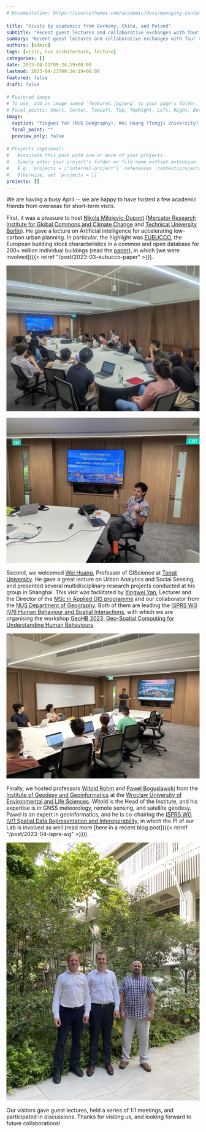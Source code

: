 ```yaml
---
# Documentation: https://sourcethemes.com/academic/docs/managing-content/

title: "Visits by academics from Germany, China, and Poland"
subtitle: "Recent guest lectures and collaborative exchanges with four visiting scholars."
summary: "Recent guest lectures and collaborative exchanges with four visiting scholars."
authors: [admin]
tags: [visit, nus architecture, lecture]
categories: []
date: 2023-04-21T09:24:19+08:00
lastmod: 2023-04-21T09:24:19+08:00
featured: false
draft: false

# Featured image
# To use, add an image named `featured.jpg/png` to your page's folder.
# Focal points: Smart, Center, TopLeft, Top, TopRight, Left, Right, BottomLeft, Bottom, BottomRight.
image:
  caption: "Yingwei Yan (NUS Geography), Wei Huang (Tongji University), Nikola Milojevic-Dupont (MCC & TU Berlin), Filip Biljecki (NUS Urban Analytics Lab), and Jiani Ouyang (Wuhan University)."
  focal_point: ""
  preview_only: false

# Projects (optional).
#   Associate this post with one or more of your projects.
#   Simply enter your project's folder or file name without extension.
#   E.g. `projects = ["internal-project"]` references `content/project/deep-learning/index.md`.
#   Otherwise, set `projects = []`.
projects: []
---
```


We are having a busy April -- we are happy to have hosted a few academic friends from overseas for short-term visits.

First, it was a pleasure to host [Nikola Milojevic-Dupont](https://milojevicdupontnikola.github.io) ([Mercator Research Institute for Global Commons and Climate Change](https://www.mcc-berlin.net/) and [Technical University Berlin](https://www.susturbecon.tu-berlin.de/sustainability_economics_of_human_settlements/)).
He gave a lecture on Artificial intelligence for accelerating low-carbon urban planning.
In particular, the highlight was [EUBUCCO](https://eubucco.com), the European building stock characteristics in a common and open database for 200+ million individual buildings (read the [paper](https://doi.org/10.1038/s41597-023-02040-2)), in which [we were involved]({{< relref "/post/2023-03-eubucco-paper" >}}).

![](a1.jpg)

![](a2.jpg)

Second, we welcomed [Wei Huang](https://huangweibuct.github.io/weihuang.github.io/), Professor of GIScience at [Tongji University](https://celiang.tongji.edu.cn/info/1300/2388.htm). 
He gave a great lecture on Urban Analytics and Social Sensing, and presented several multidisciplinary research projects conducted at his group in Shanghai.
This visit was facilitated by [Yingwei Yan](https://profile.nus.edu.sg/fass/geoyy/), Lecturer and the Director of the [MSc in Applied GIS programme](https://fass.nus.edu.sg/geog/msc-in-applied-gis/) and our collaborator from the [NUS Department of Geography](https://fass.nus.edu.sg/geog/).
Both of them are leading the [ISPRS WG IV/6 Human Behaviour and Spatial Interactions](https://www2.isprs.org/commissions/comm4/wg6/), with which we are organising the workshop
[GeoHB 2023: Geo-Spatial Computing for Understanding Human Behaviours](https://gsw2023.com/index.php/project/geohb-2023-geo-spatial-computing-for-understanding-human-behaviours/).

![](b1.jpg)

Finally, we hosted professors [Witold Rohm](https://bazawiedzy.upwr.edu.pl/info.seam?id=UPWr4d682756bd1243c58f310f8e07f263af&lang=en) and 
[Pawel Boguslawski](https://scholar.google.com.my/citations?user=4mvcBXQAAAAJ&hl=en) from the [Institute of Geodesy and Geoinformatics](https://www.igig.up.wroc.pl/en/) at the [Wroclaw University of Environmental and Life Sciences](https://upwr.edu.pl).
Witold is the Head of the Institute, and his expertise is in GNSS meteorology, remote sensing, and satellite geodesy.
Pawel is an expert in geoinformatics, and he is co-chairing the [ISPRS WG IV/1 Spatial Data Representation and Interoperability](https://www2.isprs.org/commissions/comm4/wg1/), in which the PI of our Lab is involved as well (read more [here in a recent blog post]({{< relref "/post/2023-04-isprs-wg" >}})).

![](c1.jpg)

Our visitors gave guest lectures, held a series of 1:1 meetings, and participated in discussions. 
Thanks for visiting us, and looking forward to future collaborations!
